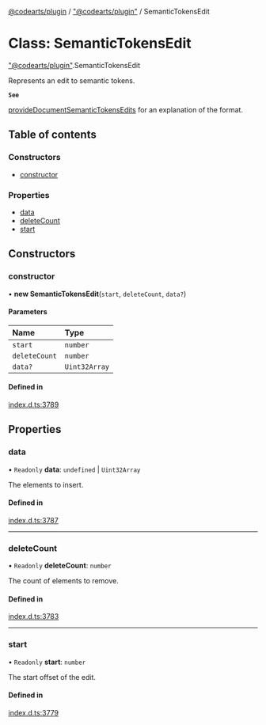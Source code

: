 [@codearts/plugin](../README.md) / ["@codearts/plugin"](../modules/_codearts_plugin_.md) / SemanticTokensEdit

# Class: SemanticTokensEdit

["@codearts/plugin"](../modules/_codearts_plugin_.md).SemanticTokensEdit

Represents an edit to semantic tokens.

**`See`**

[provideDocumentSemanticTokensEdits](../interfaces/codearts_plugin_.DocumentSemanticTokensProvider.md#providedocumentsemantictokensedits) for an explanation of the format.

## Table of contents

### Constructors

- [constructor](codearts_plugin_.SemanticTokensEdit.md#constructor)

### Properties

- [data](codearts_plugin_.SemanticTokensEdit.md#data)
- [deleteCount](codearts_plugin_.SemanticTokensEdit.md#deletecount)
- [start](codearts_plugin_.SemanticTokensEdit.md#start)

## Constructors

### constructor

• **new SemanticTokensEdit**(`start`, `deleteCount`, `data?`)

#### Parameters

| Name | Type |
| :------ | :------ |
| `start` | `number` |
| `deleteCount` | `number` |
| `data?` | `Uint32Array` |

#### Defined in

[index.d.ts:3789](https://github.com/huaweicloud/cloudide-plugin-api/blob/5055bbd/index.d.ts#L3789)

## Properties

### data

• `Readonly` **data**: `undefined` \| `Uint32Array`

The elements to insert.

#### Defined in

[index.d.ts:3787](https://github.com/huaweicloud/cloudide-plugin-api/blob/5055bbd/index.d.ts#L3787)

___

### deleteCount

• `Readonly` **deleteCount**: `number`

The count of elements to remove.

#### Defined in

[index.d.ts:3783](https://github.com/huaweicloud/cloudide-plugin-api/blob/5055bbd/index.d.ts#L3783)

___

### start

• `Readonly` **start**: `number`

The start offset of the edit.

#### Defined in

[index.d.ts:3779](https://github.com/huaweicloud/cloudide-plugin-api/blob/5055bbd/index.d.ts#L3779)
